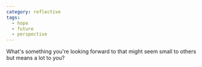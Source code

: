 ```yaml
---
category: reflective
tags:
  - hope
  - future
  - perspective
---
```


What's something you're looking forward to that might seem small to others but means a lot to you?

